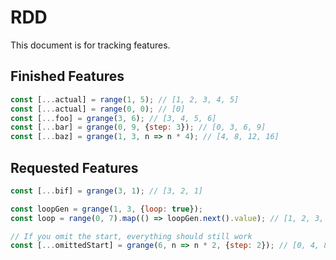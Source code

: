# RDD

This document is for tracking features.


## Finished Features

```js
const [...actual] = range(1, 5); // [1, 2, 3, 4, 5]
const [...actual] = range(0, 0); // [0]
const [...foo] = grange(3, 6); // [3, 4, 5, 6]
const [...bar] = grange(0, 9, {step: 3}); // [0, 3, 6, 9]
const [...baz] = grange(1, 3, n => n * 4); // [4, 8, 12, 16]
```


## Requested Features
```js
const [...bif] = grange(3, 1); // [3, 2, 1]

const loopGen = grange(1, 3, {loop: true});
const loop = range(0, 7).map(() => loopGen.next().value); // [1, 2, 3, 1, 2, 3, 1, 2]

// If you omit the start, everything should still work
const [...omittedStart] = grange(6, n => n * 2, {step: 2}); // [0, 4, 8, 12]
```
